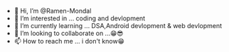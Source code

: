 - 👋 Hi, I’m @Ramen-Mondal
- 👀 I’m interested in ... coding and devlopment
- 🌱 I’m currently learning ... DSA,Android devlopment & web devlopment
- 💞️ I’m looking to collaborate on ...😁😎
- 📫 How to reach me ... i don't know😁

<!---
Ramen-Mondal/Ramen-Mondal is a ✨ special ✨ repository because its `README.md` (this file) appears on your GitHub profile.
You can click the Preview link to take a look at your changes.
--->
